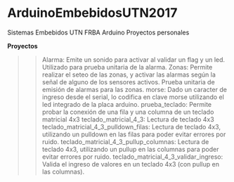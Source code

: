 # ArduinoEmbebidosUTN2017
Sistemas Embebidos UTN FRBA Arduino Proyectos personales

**********************************Proyectos**********************************
>> Alarma: Emite un sonido para activar al validar un flag y un led. Utilizado para prueba unitaria de la alarma.
>> Zonas: Permite realizar el seteo de las zonas, y activar las alarmas según la señal de alguno de los sensores activos. Prueba unitaria de emisión de alarmas para las zonas.
>> morse: Dado un caracter de ingreso desde el serial, lo codifica en clave morse utilizando el led integrado de la placa arduino.
>> prueba_teclado: Permite probar la conexión de una fila y una columna de un teclado matricial 4x3
>> teclado_matricial_4_3: Lectura de teclado 4x3
>> teclado_matricial_4_3_pulldown_filas: Lectura de teclado 4x3, utilizando un pulldown en las filas para poder evitar errores por ruido.
>> teclado_matricial_4_3_pullup_columnas: Lectura de teclado 4x3, utilizando un pullup en las columnas para poder evitar errores por ruido.
>> teclado_matricial_4_3_validar_ingreso: Valida el ingreso de valores en un teclado 4x3 (con pullup en las columnas).
